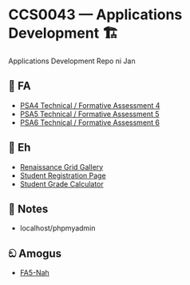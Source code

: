 # CCS0043 — Applications Development 🏗️

Applications Development Repo ni Jan

## 📁 FA
- [PSA4 Technical / Formative Assessment 4](https://github.com/LibrarianDarchivo/CCS0043-App-Dev/tree/main/FA4)
- [PSA5 Technical / Formative Assessment 5](https://github.com/LibrarianDarchivo/CCS0043-App-Dev/tree/main/FA5)
- [PSA6 Technical / Formative Assessment 6](https://github.com/LibrarianDarchivo/CCS0043-App-Dev/tree/main/FA6)

## 📁 Eh
- [Renaissance Grid Gallery](https://github.com/LibrarianDarchivo/CCS0043-App-Dev/tree/main/Renaissance%20Grid%20Gallery)
- [Student Registration Page](https://github.com/LibrarianDarchivo/CCS0043-App-Dev/tree/main/Student%20Registration%20Page)
- [Student Grade Calculator](https://github.com/LibrarianDarchivo/CCS0043-App-Dev/tree/main/Student%20Score%20Calculator)

## 📝 Notes
- localhost/phpmyadmin

## ඞ Amogus
- [FA5-Nah](https://github.com/LibrarianDarchivo/CCS0043-App-Dev/tree/main/FA5-Nah)
